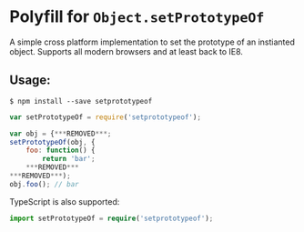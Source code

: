 # Polyfill for `Object.setPrototypeOf`

A simple cross platform implementation to set the prototype of an instianted object.  Supports all modern browsers and at least back to IE8.

## Usage:

```
$ npm install --save setprototypeof
```

```javascript
var setPrototypeOf = require('setprototypeof');

var obj = {***REMOVED***;
setPrototypeOf(obj, {
	foo: function() {
		return 'bar';
	***REMOVED***
***REMOVED***);
obj.foo(); // bar
```

TypeScript is also supported:
```typescript
import setPrototypeOf = require('setprototypeof');
```
